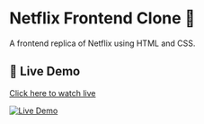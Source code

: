# Netflix Frontend Clone 🎥

A frontend replica of Netflix using HTML and CSS.

## 🚀 Live Demo
[Click here to watch live](https://vishal-devloper.github.io/Netflix-Frontend-Project/)

[![Live Demo](https://img.shields.io/badge/View-Live--Site-green)](https://vishal-devloper.github.io/Netflix-Frontend-Project/)
